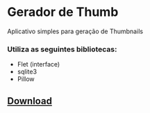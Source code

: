 # Gerador de Thumb

Aplicativo simples para geração de Thumbnails

### Utiliza as seguintes bibliotecas:
* Flet (interface)
* sqlite3
* Pillow

## [Download](https://github.com/Lokost/Gerador-de-thumb/releases/latest)